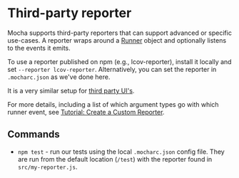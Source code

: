 # Third-party reporter

Mocha supports third-party reporters that can support advanced or specific use-cases. A reporter wraps around a [Runner](https://mochajs.org/api/runner) object and optionally listens to the events it emits.

To use a reporter published on npm (e.g., lcov-reporter), install it locally and set `--reporter lcov-reporter`. Alternatively, you can set the reporter in `.mocharc.json` as we've done here.

It is a very similar setup for [third party UI's](https://github.com/mochajs/mocha/wiki/Third-party-UIs).

For more details, including a list of which argument types go with which runner event, see [Tutorial: Create a Custom Reporter](https://mochajs.org/api/tutorial-custom-reporter).

## Commands

- `npm test` - run our tests using the local `.mocharc.json` config file. They are run from the default location (`/test`) with the reporter found in `src/my-reporter.js`.
